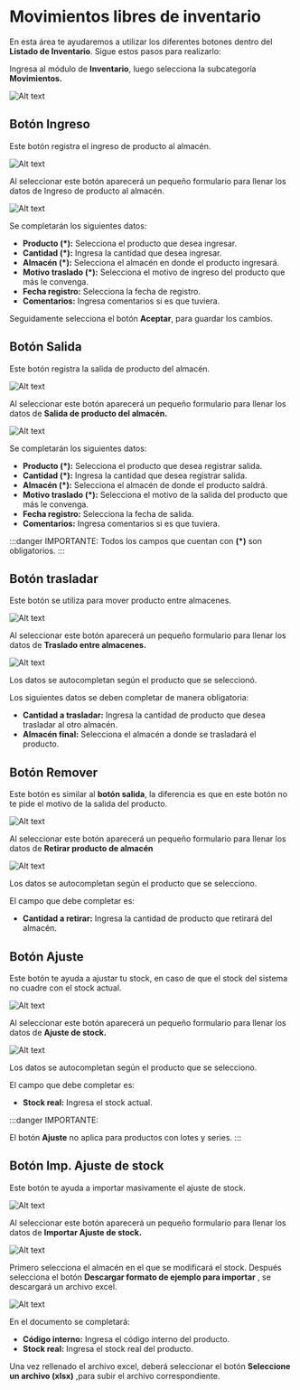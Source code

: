 # Movimientos libres de inventario

En esta área te ayudaremos a utilizar los diferentes botones dentro del **Listado de Inventario**. Sigue estos pasos para realizarlo:

Ingresa al módulo de **Inventario**, luego selecciona la subcategoría **Movimientos.**

![Alt text](img/Movimientos_libres_de_Inventario_01.jpg)

## Botón Ingreso

Este botón registra el ingreso de producto al almacén.

![Alt text](img/Movimientos_libres_de_Inventario_02.jpg)

Al seleccionar este botón aparecerá un pequeño formulario para llenar los datos de Ingreso de producto al almacén.

![Alt text](img/Movimientos_libres_de_Inventario_03.jpg)

Se completarán los siguientes datos:

* **Producto (*):** Selecciona el producto que desea ingresar.
* **Cantidad (*):** Ingresa la cantidad que desea ingresar.
* **Almacén (*):** Selecciona el almacén en donde el producto ingresará.
* **Motivo traslado (*):** Selecciona el motivo de ingreso del producto que más le convenga.
* **Fecha registro:** Selecciona la fecha de registro.
* **Comentarios:** Ingresa comentarios si es que tuviera.
  
Seguidamente selecciona el botón **Aceptar**, para guardar los cambios.

## Botón Salida

Este botón registra la salida de producto del almacén.

![Alt text](img/Movimientos_libres_de_Inventario_04.jpg)

Al seleccionar este botón aparecerá un pequeño formulario para llenar los datos de **Salida de producto del almacén.**

![Alt text](img/Movimientos_libres_de_Inventario_05.jpg)

Se completarán los siguientes datos:

* **Producto (*):** Selecciona el producto que desea registrar salida.
* **Cantidad (*):** Ingresa la cantidad que desea registrar salida.
* **Almacén (*):** Selecciona el almacén de donde el producto saldrá.
* **Motivo traslado (*):** Selecciona el motivo de la salida del producto que más le convenga.
* **Fecha registro:** Selecciona la fecha de salida.
* **Comentarios:** Ingresa comentarios si es que tuviera.

:::danger IMPORTANTE:
Todos los campos que cuentan con **(*)** son obligatorios.
:::
## Botón trasladar

Este botón se utiliza para mover producto entre almacenes.

![Alt text](img/Movimientos_libres_de_Inventario_06.jpg)

Al seleccionar este botón aparecerá un pequeño formulario para llenar los datos de **Traslado entre almacenes.**

![Alt text](img/Movimientos_libres_de_Inventario_07.jpg)

Los datos se autocompletan según el producto que se seleccionó.

Los siguientes datos se deben completar de manera obligatoria:

* **Cantidad a trasladar:** Ingresa la cantidad de producto que desea trasladar al otro almacén.
* **Almacén final:** Selecciona el almacén a donde se trasladará el producto.
  
## Botón Remover

Este botón es similar al **botón salida**, la diferencia es que en este botón no te pide el motivo de la salida del producto.

![Alt text](img/Movimientos_libres_de_Inventario_08.jpg)

Al seleccionar este botón aparecerá un pequeño formulario para llenar los datos de **Retirar producto de almacén**

![Alt text](img/Movimientos_libres_de_Inventario_09.jpg)

Los datos se autocompletan según el producto que se selecciono.

El campo que debe completar es:

* **Cantidad a retirar:** Ingresa la cantidad de producto que retirará del almacén.
  
## Botón Ajuste

Este botón te ayuda a ajustar tu stock, en caso de que el stock del sistema no cuadre con el stock actual.

![Alt text](img/Movimientos_libres_de_Inventario_10.jpg)

Al seleccionar este botón aparecerá un pequeño formulario para llenar los datos de **Ajuste de stock.**

![Alt text](img/Movimientos_libres_de_Inventario_11.jpg)

Los datos se autocompletan según el producto que se selecciono.

El campo que debe completar es:

* **Stock real:** Ingresa el stock actual.

:::danger IMPORTANTE:

El botón **Ajuste** no aplica para productos con lotes y series.
:::
## Botón Imp. Ajuste de stock

Este botón te ayuda a importar masivamente el ajuste de stock.

![Alt text](img/Movimientos_libres_de_Inventario_12.jpg)

Al seleccionar este botón aparecerá un pequeño formulario para llenar los datos de **Importar Ajuste de stock.**

![Alt text](img/Movimientos_libres_de_Inventario_13.jpg)

Primero selecciona el almacén en el que se modificará el stock. Después selecciona el botón **Descargar formato de ejemplo para importar** , se descargará un archivo excel.

![Alt text](img/Movimientos_libres_de_Inventario_14.jpg)

En el documento se completará:

* **Código interno:** Ingresa el código interno del producto.
* **Stock real:** Ingresa el stock real del producto.
  
Una vez rellenado el archivo excel, deberá seleccionar el botón **Seleccione un archivo (xlsx)** ,para subir el archivo correspondiente.
